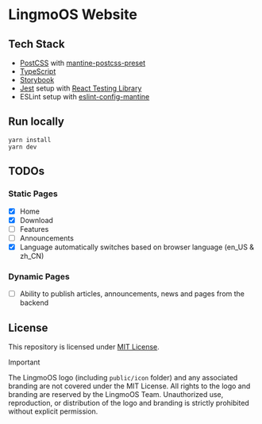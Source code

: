 # LingmoOS Website

## Tech Stack
- [PostCSS](https://postcss.org/) with [mantine-postcss-preset](https://mantine.dev/styles/postcss-preset)
- [TypeScript](https://www.typescriptlang.org/)
- [Storybook](https://storybook.js.org/)
- [Jest](https://jestjs.io/) setup with [React Testing Library](https://testing-library.com/docs/react-testing-library/intro)
- ESLint setup with [eslint-config-mantine](https://github.com/mantinedev/eslint-config-mantine)

## Run locally
```shell
yarn install
yarn dev
```

## TODOs

### Static Pages
- [x] Home
- [x] Download
- [ ] Features
- [ ] Announcements
- [x] Language automatically switches based on browser language (en_US & zh_CN)

### Dynamic Pages
- [ ] Ability to publish articles, announcements, news and pages from the backend

## License
This repository is licensed under [MIT License](https://github.com/This-is-XiaoDeng/nonebot-plugin-maimai-qrhelper/blob/main/LICENSE).

> [!IMPORTANT]
> The LingmoOS logo (including `public/icon` folder) and any associated branding are not covered under the MIT License. All rights to the logo and branding are reserved by the LingmoOS Team. Unauthorized use, reproduction, or distribution of the logo and branding is strictly prohibited without explicit permission.
